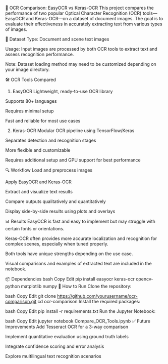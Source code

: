 📝 OCR Comparison: EasyOCR vs Keras-OCR
This project compares the performance of two popular Optical Character Recognition (OCR) tools—EasyOCR and Keras-OCR—on a dataset of document images. The goal is to evaluate their effectiveness in accurately extracting text from various types of images.

📁 Dataset
Type: Document and scene text images

Usage: Input images are processed by both OCR tools to extract text and assess recognition performance.

Note: Dataset loading method may need to be customized depending on your image directory.

🛠️ OCR Tools Compared
1. EasyOCR
Lightweight, ready-to-use OCR library

Supports 80+ languages

Requires minimal setup

Fast and reliable for most use cases

2. Keras-OCR
Modular OCR pipeline using TensorFlow/Keras

Separates detection and recognition stages

More flexible and customizable

Requires additional setup and GPU support for best performance

🔍 Workflow
Load and preprocess images

Apply EasyOCR and Keras-OCR

Extract and visualize text results

Compare outputs qualitatively and quantitatively

Display side-by-side results using plots and overlays

📊 Results
EasyOCR is fast and easy to implement but may struggle with certain fonts or orientations.

Keras-OCR often provides more accurate localization and recognition for complex scenes, especially when tuned properly.

Both tools have unique strengths depending on the use case.

Visual comparisons and examples of extracted text are included in the notebook.

📦 Dependencies
bash
Copy
Edit
pip install easyocr keras-ocr opencv-python matplotlib numpy
🚀 How to Run
Clone the repository:

bash
Copy
Edit
git clone https://github.com/yourusername/ocr-comparison.git
cd ocr-comparison
Install the required packages:

bash
Copy
Edit
pip install -r requirements.txt
Run the Jupyter Notebook:

bash
Copy
Edit
jupyter notebook Compare_OCR_Tools.ipynb
✅ Future Improvements
Add Tesseract OCR for a 3-way comparison

Implement quantitative evaluation using ground truth labels

Integrate confidence scoring and error analysis

Explore multilingual text recognition scenarios


